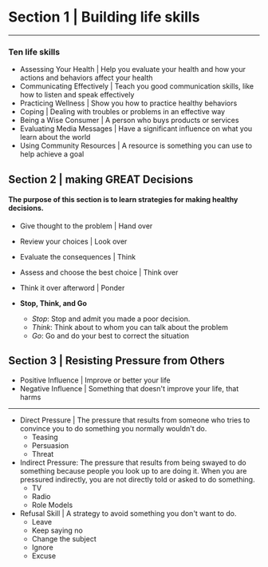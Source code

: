 
# Section 1 | Building life skills
---
### Ten life skills
- Assessing Your Health | Help you evaluate your health and how your actions and behaviors affect your health
- Communicating Effectively | Teach you good communication skills, like how to listen and speak effectively
- Practicing Wellness | Show you how to practice healthy behaviors
- Coping | Dealing with troubles or problems in an effective way
- Being a Wise Consumer | A person who buys products or services
- Evaluating Media Messages | Have a significant influence on what you learn about the world
- Using Community Resources | A resource is something you can use to help achieve a goal

## Section 2 | making GREAT Decisions
#### The purpose of this section is to learn strategies for making healthy decisions.

- Give thought to the problem | Hand over
- Review your choices | Look over
- Evaluate the consequences | Think
- Assess and choose the best choice | Think over
- Think it over afterword | Ponder

- **Stop, Think, and Go**
	- *Stop*: Stop and admit you made a poor decision.
	- *Think*: Think about to whom you can talk about the problem
	- *Go*: Go and do your best to correct the situation

## Section 3 | Resisting Pressure from Others

- Positive Influence | Improve or better your life
- Negative Influence | Something that doesn't improve your life, that harms
---
- Direct Pressure | The pressure that results from someone who tries to convince you to do something you normally wouldn't do.
	- Teasing
	- Persuasion
	- Threat
- Indirect Pressure: The pressure that results from being swayed to do something because people you look up to are doing it. When you are pressured indirectly, you are not directly told or asked to do something.
	- TV
	- Radio
	- Role Models
- Refusal Skill | A strategy to avoid something you don't want to do.
	- Leave
	- Keep saying no
	- Change the subject
	- Ignore
	- Excuse